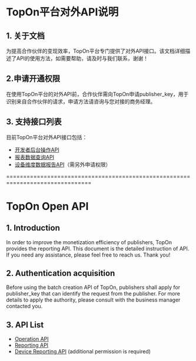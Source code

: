 # TopOn平台对外API说明
## 1. 关于文档
为提高合作伙伴的变现效率，TopOn平台专门提供了对外API接口。该文档详细描述了API的使用方法，如需要帮助，请及时与我们联系，谢谢！

## 2.申请开通权限
在使用TopOn平台的对外API前，合作伙伴需向TopOn申请publisher_key，用于识别来自合作伙伴的请求，申请方法请咨询与您对接的商务经理。

## 3. 支持接口列表
目前TopOn平台对外API接口包括：</br>
- [开发者后台操作API](/zh/TopOnBatchCreateAPI.md)</br>
- [报表数据查询API](/zh/TopOnReportAPI.md)</br>
- [设备维度数据报告API](/zh/TopOnDeviceReportAPI.md)（需另外申请权限）</br>

===============================================================================

# TopOn Open API
## 1. Introduction
In order to improve the monetization efficiency of publishers, TopOn provides the reporting API. This document is the detailed instruction of API. If you need any assistance, please feel free to reach us. Thank you!

## 2. Authentication acquisition
Before using the batch creation API of TopOn, publishers shall apply  for publisher_key that can identify the request from the publisher. For more details to apply the authority, please consult with the business manager contacted you.

## 3. API List
- [Operation API](/en/TopOnOperationAPI_EN.md)</br>
- [Reporting API](/en/TopOnReportingAPI_EN.md)</br>
- [Device Reporting API](/en/TopOnDeviceReportingAPI_EN.md) (additional permission is required)</br>
